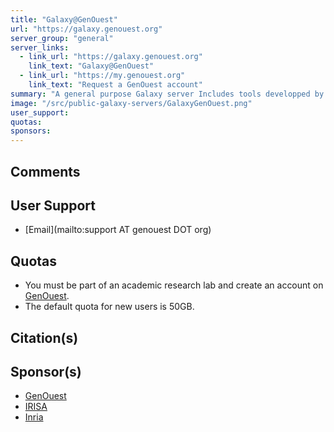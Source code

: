 ```yaml
---
title: "Galaxy@GenOuest"
url: "https://galaxy.genouest.org"
server_group: "general"
server_links: 
  - link_url: "https://galaxy.genouest.org"
    link_text: "Galaxy@GenOuest"
  - link_url: "https://my.genouest.org"
    link_text: "Request a GenOuest account"
summary: "A general purpose Galaxy server Includes tools developped by [Dyliss](http://www.irisa.fr/dyliss/) and [GenScale](https://team.inria.fr/genscale/) bioinformatics research teams in Rennes, France. "
image: "/src/public-galaxy-servers/GalaxyGenOuest.png"
user_support: 
quotas: 
sponsors: 
---
```


## Comments


## User Support

* [Email](mailto:support AT genouest DOT org)

## Quotas

* You must be part of an academic research lab and create an account on [GenOuest](https://my.genouest.org).
* The default quota for new users is 50GB.

## Citation(s)

## Sponsor(s)

* [GenOuest](http://www.genouest.org/)
* [IRISA](https://www.irisa.fr/)
* [Inria](https://www.inria.fr/centre/rennes)
